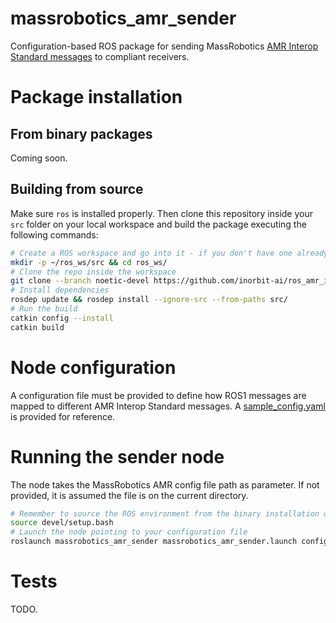 # massrobotics_amr_sender

Configuration-based ROS package for sending MassRobotics [AMR Interop Standard messages](https://github.com/MassRobotics-AMR/AMR_Interop_Standard) to compliant receivers.

# Package installation

## From binary packages

Coming soon.

## Building from source

Make sure `ros` is installed properly. Then clone this repository inside your `src` folder on your local workspace and build the package executing the following commands:

```bash
# Create a ROS workspace and go into it - if you don't have one already
mkdir -p ~/ros_ws/src && cd ros_ws/
# Clone the repo inside the workspace
git clone --branch noetic-devel https://github.com/inorbit-ai/ros_amr_interop.git ./src
# Install dependencies
rosdep update && rosdep install --ignore-src --from-paths src/
# Run the build
catkin config --install
catkin build
```
# Node configuration

A configuration file must be provided to define how ROS1 messages are mapped to different AMR Interop Standard messages. A [sample_config.yaml](https://github.com/inorbit-ai/ros_amr_interop/blob/foxy-devel/massrobotics_amr_sender_py/sample_config.yaml) is provided for reference.

# Running the sender node

The node takes the MassRobotics AMR config file path as parameter. If not provided, it is assumed the file is on the current directory.

```bash
# Remember to source the ROS environment from the binary installation or your workspace overlay
source devel/setup.bash
# Launch the node pointing to your configuration file
roslaunch massrobotics_amr_sender massrobotics_amr_sender.launch config_file:=/path/to/config.yaml
```


# Tests

TODO.
